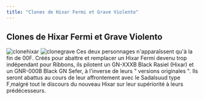 ```yaml
---
title: "Clones de Hixar Fermi et Grave Violento"
---
```


Clones de Hixar Fermi et Grave Violento
---------------------------------------

![clonehixar](/images/stories/manga/gundam00f/persos/clonehixar.jpg) ![clonegrave](/images/stories/manga/gundam00f/persos/clonegrave.jpg)
Ces deux personnages n'apparaîssent qu'à la fin de 00F. Créés pour abattre et remplacer un Hixar Fermi devenu trop indépendant pour Ribbons, ils pilotent un GN-XXXB Black Rasiel (Hixar) et un GNR-000B Black GN Sefer, à l'inverse de leurs " versions originales ". Ils seront abattus au cours de leur affrontement avec le Sadalsuud type F,malgré tout le discours du nouveau Hixar sur leur supériorité à leurs prédécesseurs.


 

